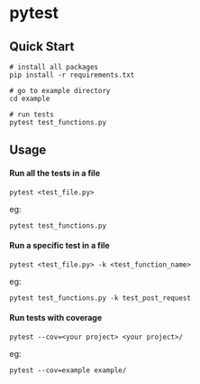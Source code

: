 # pytest
## Quick Start
```
# install all packages
pip install -r requirements.txt

# go to example directory
cd example

# run tests
pytest test_functions.py    
```

## Usage
#### Run all the tests in a file
```
pytest <test_file.py>
```
eg:
```
pytest test_functions.py
```

#### Run a specific test in a file
```
pytest <test_file.py> -k <test_function_name>
```
eg:
```
pytest test_functions.py -k test_post_request
```

#### Run tests with coverage
```
pytest --cov=<your project> <your project>/
```
eg:
```
pytest --cov=example example/
```